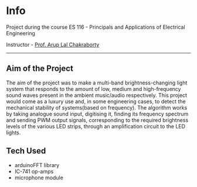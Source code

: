 # Info
Project during the course ES 116 - Principals and Applications of Electrical Engineering

Instructor - [Prof. Arup Lal Chakraborty](https://iitgn.ac.in/hi/faculty/ee/fac-arup)

---

## Aim of the Project
The aim of the project was to make a multi-band
brightness-changing light system that responds to the amount
of low, medium and high-frequency sound waves present in
the ambient music/audio respectively. This project would come
as a luxury use and, in some engineering cases, to detect
the mechanical stability of systems(based on frequency). The
algorithm works by taking analogue sound input, digitising it,
finding its frequency spectrum and sending PWM output signals,
corresponding to the required brightness levels of the various
LED strips, through an amplification circuit to the LED lights.

## Tech Used
- arduinoFFT library
- IC-741 op-amps
- microphone module
